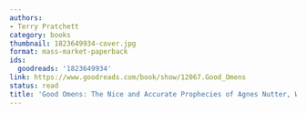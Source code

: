 ```yaml
---
authors:
- Terry Pratchett
category: books
thumbnail: 1823649934-cover.jpg
format: mass-market-paperback
ids:
  goodreads: '1823649934'
link: https://www.goodreads.com/book/show/12067.Good_Omens
status: read
title: 'Good Omens: The Nice and Accurate Prophecies of Agnes Nutter, Witch'
---
```

